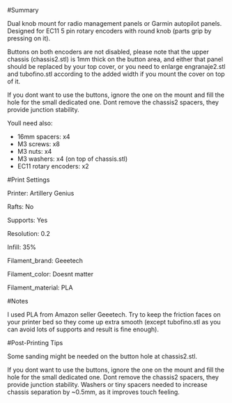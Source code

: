 #Summary

Dual knob mount for radio management panels or Garmin autopilot panels. Designed for EC11 5 pin rotary encoders with round knob (parts grip by pressing on it).

Buttons on both encoders are not disabled, please note that the upper chassis (chassis2.stl) is 1mm thick on the button area, and either that panel should be replaced by your top cover, or you need to enlarge engranaje2.stl and tubofino.stl according to the added width if you mount the cover on top of it.

If you dont want to use the buttons, ignore the one on the mount and fill the hole for the small dedicated one. Dont remove the chassis2 spacers, they provide junction stability.

Youll need also:

* 16mm spacers: x4
* M3 screws: x8
* M3 nuts: x4
* M3 washers: x4 (on top of chassis.stl)
* EC11 rotary encoders: x2

#Print Settings

Printer: Artillery Genius

Rafts: No

Supports: Yes

Resolution: 0.2

Infill: 35%

Filament_brand: Geeetech

Filament_color: Doesnt matter

Filament_material: PLA

#Notes

I used PLA from Amazon seller Geeetech. Try to keep the friction faces on your printer bed so they come up extra smooth (except tubofino.stl as you can avoid lots of supports and result is fine enough).

#Post-Printing Tips

Some sanding might be needed on the button hole at chassis2.stl.

If you dont want to use the buttons, ignore the one on the mount and fill the hole for the small dedicated one. Dont remove the chassis2 spacers, they provide junction stability. Washers or tiny spacers needed to increase chassis separation by ~0.5mm, as it improves touch feeling.
